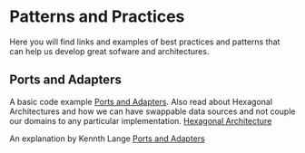 # Patterns and Practices

Here you will find links and examples of best practices and patterns that can help us develop great sofware and architectures.  

## Ports and Adapters

A basic code example [Ports and Adapters](https://github.com/tonyjoanes/ports-and-adapters). Also read about Hexagonal Architectures and how we can have swappable data sources and not
couple our domains to any particular implementation. [Hexagonal Architecture](https://netflixtechblog.com/ready-for-changes-with-hexagonal-architecture-b315ec967749)

An explanation by Kennth Lange [Ports and Adapters](https://www.kennethlange.com/ports-and-adapters/)
